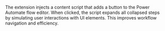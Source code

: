 The extension injects a content script that adds a button to the Power Automate flow editor. When clicked, the script expands all collapsed steps by simulating user interactions with UI elements. This improves workflow navigation and efficiency.
